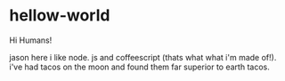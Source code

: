 # hellow-world

 Hi Humans!
 
jason here i like node. js and coffeescript  (thats what what i'm made of!).
i've had tacos on the moon and found them far superior to earth tacos.
